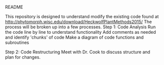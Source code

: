 README

This repository is designed to understand modify the existing code found at http://phytomorph.wisc.edu/download/HeckwolfPlantMethods2015/
The process will be broken up into a few processes.
Step 1: Code Analysis
	Run the code line by line to understand functionality
	Add comments as needed and identify 'chunks' of code
	Make a diagram of code functions and subroutines

Step 2: Code Restructuring
	Meet with Dr. Cook to discuss structure and plan for changes.
